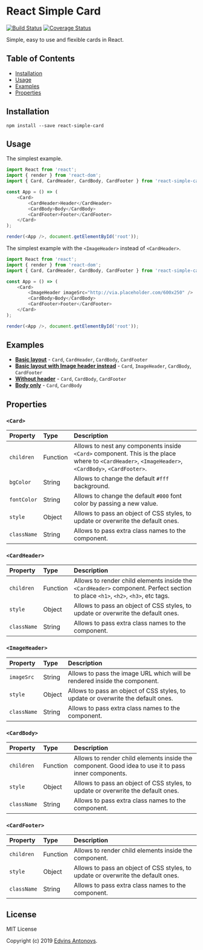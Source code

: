 # React Simple Card

[![Build Status](https://travis-ci.org/ummahusla/react-simple-card.svg?branch=master)](https://travis-ci.org/ummahusla/react-simple-card) [![Coverage Status](https://coveralls.io/repos/github/ummahusla/react-simple-card/badge.svg?branch=master)](https://coveralls.io/github/ummahusla/react-simple-card?branch=master)

Simple, easy to use and flexible cards in React.

## Table of Contents

-   [Installation](#installation)
-   [Usage](#usage)
-   [Examples](#examples)
-   [Properties](#properties)

## Installation

```
npm install --save react-simple-card
```

## Usage

The simplest example.

```js
import React from 'react';
import { render } from 'react-dom';
import { Card, CardHeader, CardBody, CardFooter } from 'react-simple-card';

const App = () => (
    <Card>
        <CardHeader>Header</CardHeader>
        <CardBody>Body</CardBody>
        <CardFooter>Footer</CardFooter>
    </Card>
);

render(<App />, document.getElementById('root'));
```

The simplest example with the `<ImageHeader>` instead of `<CardHeader>`.

```js
import React from 'react';
import { render } from 'react-dom';
import { Card, CardHeader, CardBody, CardFooter } from 'react-simple-card';

const App = () => (
    <Card>
        <ImageHeader imageSrc="http://via.placeholder.com/600x250" />
        <CardBody>Body</CardBody>
        <CardFooter>Footer</CardFooter>
    </Card>
);

render(<App />, document.getElementById('root'));
```

## Examples

- [**Basic layout**](https://codesandbox.io/s/611monz7qz) - `Card`, `CardHeader`, `CardBody`, `CardFooter` 
- [**Basic layout with Image header instead**](https://codesandbox.io/s/k2kwznw6qv) - `Card`, `ImageHeader`, `CardBody`, `CardFooter` 
- [**Without header**](https://codesandbox.io/s/zqk7jvrnym) - `Card`, `CardBody`, `CardFooter` 
- [**Body only**](https://codesandbox.io/s/vnlxr3l6j0) - `Card`, `CardBody`

## Properties

### `<Card>`

| Property    | Type     | Description                                                                                                                                        |
| :---------- | :------- | :------------------------------------------------------------------------------------------------------------------------------------------------- |
| `children`  | Function | Allows to nest any components inside `<Card>` component. This is the place where to `<CardHeader>`, `<ImageHeader>`, `<CardBody>`, `<CardFooter>`. |
| `bgColor`   | String   | Allows to change the default `#fff` background.                                                                                                    |
| `fontColor` | String   | Allows to change the default `#000` font color by passing a new value.                                                                             |
| `style`     | Object   | Allows to pass an object of CSS styles, to update or overwrite the default ones.                                                                   |
| `className` | String   | Allows to pass extra class names to the component.                                                                                                 |

### `<CardHeader>`

| Property    | Type     | Description                                                                                                                     |
| :---------- | :------- | :------------------------------------------------------------------------------------------------------------------------------ |
| `children`  | Function | Allows to render child elements inside the `<CardHeader>` component. Perfect section to place `<h1>`, `<h2>`, `<h3>`, etc tags. |
| `style`     | Object   | Allows to pass an object of CSS styles, to update or overwrite the default ones.                                                |
| `className` | String   | Allows to pass extra class names to the component.                                                                              |

### `<ImageHeader>`

| Property    | Type   | Description                                                                      |
| :---------- | :----- | :------------------------------------------------------------------------------- |
| `imageSrc`  | String | Allows to pass the image URL which will be rendered inside the component.        |
| `style`     | Object | Allows to pass an object of CSS styles, to update or overwrite the default ones. |
| `className` | String | Allows to pass extra class names to the component.                               |

### `<CardBody>`

| Property    | Type     | Description                                                                                                    |
| :---------- | :------- | :------------------------------------------------------------------------------------------------------------- |
| `children`  | Function | Allows to render child elements inside the <CardBody> component. Good idea to use it to pass inner components. |
| `style`     | Object   | Allows to pass an object of CSS styles, to update or overwrite the default ones.                               |
| `className` | String   | Allows to pass extra class names to the component.                                                             |

### `<CardFooter>`

| Property    | Type     | Description                                                                      |
| :---------- | :------- | :------------------------------------------------------------------------------- |
| `children`  | Function | Allows to render child elements inside the <CardFooter> component.               |
| `style`     | Object   | Allows to pass an object of CSS styles, to update or overwrite the default ones. |
| `className` | String   | Allows to pass extra class names to the component.                               |

## License

MIT License

Copyright (c) 2019 [Edvins Antonovs](https://twitter.com/edvinsantonovs).

